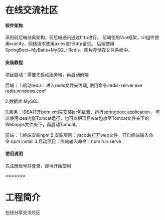 # 在线交流社区

#### 软件架构
采用前后端分离架构，前后端通讯通过http进行。
前端使用Vue框架，UI组件使用vuetify，网络请求使用axios进行http请求。
后端使用SpringBoot+MyBatis+MySQL+Redis，图片存储在文件系统中。


#### 安装教程

项目启动：需要先启动服务端，再启动前端

后端：
1.启动redis：进入redis文件夹终端, 使用命令:redis-server.exe redis.windows.conf

2.数据库:MySQL

3.服务：IDEA打开pom.xml先安装jar包依赖，运行springboot application。
可以使用idea内嵌Tomcat运行，也可以把项目war包放至Tomcat文件夹下的Webapps文件夹下，再启动Tomcat。

前端：
1.终端安装npm
2.安装项目：vscode打开web文件，开启终端输入命令:npm install
3.启动项目：终端输入命令：npm run serve


#### 使用说明

先注册账号并登录，即可开始使用

=======
# 工程简介
在线分享交流社区

